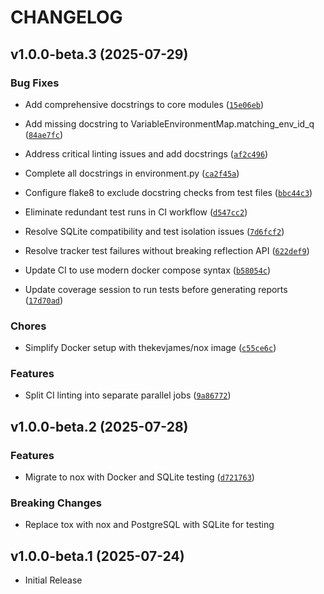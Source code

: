 # CHANGELOG

<!-- version list -->

## v1.0.0-beta.3 (2025-07-29)

### Bug Fixes

- Add comprehensive docstrings to core modules
  ([`15e06eb`](https://github.com/mit-kavli-institute/data-product-tracker/commit/15e06eb3419dff6806d425c70b6f36aafa5f514f))

- Add missing docstring to VariableEnvironmentMap.matching_env_id_q
  ([`84ae7fc`](https://github.com/mit-kavli-institute/data-product-tracker/commit/84ae7fc3d2f794d78b0ed539aecabd3c657a56ba))

- Address critical linting issues and add docstrings
  ([`af2c496`](https://github.com/mit-kavli-institute/data-product-tracker/commit/af2c496858b75d1c8b1a92fc5daf0d3f954582e4))

- Complete all docstrings in environment.py
  ([`ca2f45a`](https://github.com/mit-kavli-institute/data-product-tracker/commit/ca2f45a65864daaba2d2194fffd5d0ee1f4dcf3f))

- Configure flake8 to exclude docstring checks from test files
  ([`bbc44c3`](https://github.com/mit-kavli-institute/data-product-tracker/commit/bbc44c3f8babf27df18a910418b4420b941578e3))

- Eliminate redundant test runs in CI workflow
  ([`d547cc2`](https://github.com/mit-kavli-institute/data-product-tracker/commit/d547cc2d7bddb94a5f7bcda902e8309b40de6ddd))

- Resolve SQLite compatibility and test isolation issues
  ([`7d6fcf2`](https://github.com/mit-kavli-institute/data-product-tracker/commit/7d6fcf28d3eceb2168d324186b4809f8f2239e39))

- Resolve tracker test failures without breaking reflection API
  ([`622def9`](https://github.com/mit-kavli-institute/data-product-tracker/commit/622def9b43a6abe8ce30906f189926fff6557ebe))

- Update CI to use modern docker compose syntax
  ([`b58054c`](https://github.com/mit-kavli-institute/data-product-tracker/commit/b58054c2e368884a052194a5d4d9426897a475a7))

- Update coverage session to run tests before generating reports
  ([`17d70ad`](https://github.com/mit-kavli-institute/data-product-tracker/commit/17d70ad2d3802857f2b5e7de546174eece39af47))

### Chores

- Simplify Docker setup with thekevjames/nox image
  ([`c55ce6c`](https://github.com/mit-kavli-institute/data-product-tracker/commit/c55ce6c50ee4fbed829c9b5b309127f0394fc35d))

### Features

- Split CI linting into separate parallel jobs
  ([`9a86772`](https://github.com/mit-kavli-institute/data-product-tracker/commit/9a86772571949c7e5014999b25351833a5809b72))


## v1.0.0-beta.2 (2025-07-28)

### Features

- Migrate to nox with Docker and SQLite testing
  ([`d721763`](https://github.com/mit-kavli-institute/data-product-tracker/commit/d721763700345f30d8e5449d38fc84d45efe974d))

### Breaking Changes

- Replace tox with nox and PostgreSQL with SQLite for testing


## v1.0.0-beta.1 (2025-07-24)

- Initial Release
